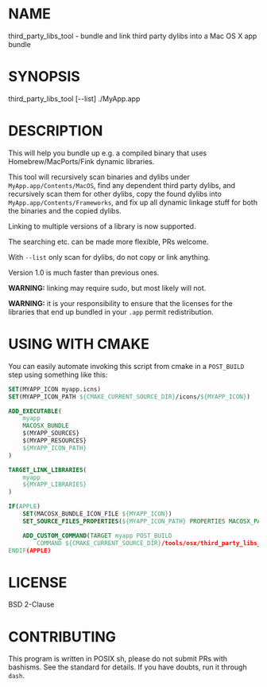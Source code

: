 # NAME

third_party_libs_tool - bundle and link third party dylibs into a Mac OS X app bundle

# SYNOPSIS

third_party_libs_tool [--list] ./MyApp.app

# DESCRIPTION

This will help you bundle up e.g. a compiled binary that uses
Homebrew/MacPorts/Fink dynamic libraries.

This tool will recursively scan binaries and dylibs under
`MyApp.app/Contents/MacOS`, find any dependent third party dylibs, and
recursively scan them for other dylibs, copy the found dylibs into
`MyApp.app/Contents/Frameworks`, and fix up all dynamic linkage stuff for both
the binaries and the copied dylibs.

Linking to multiple versions of a library is now supported.

The searching etc. can be made more flexible, PRs welcome.

With `--list` only scan for dylibs, do not copy or link anything.

Version 1.0 is much faster than previous ones.

**WARNING:** linking may require sudo, but most likely will not.

**WARNING:** it is your responsibility to ensure that the licenses for the
libraries that end up bundled in your `.app` permit redistribution.

# USING WITH CMAKE

You can easily automate invoking this script from cmake in a `POST_BUILD` step
using something like this:

```cmake
SET(MYAPP_ICON myapp.icns)
SET(MYAPP_ICON_PATH ${CMAKE_CURRENT_SOURCE_DIR}/icons/${MYAPP_ICON})

ADD_EXECUTABLE(
    myapp
    MACOSX_BUNDLE
    $(MYAPP_SOURCES}
    $(MYAPP_RESOURCES}
    ${MYAPP_ICON_PATH}
)

TARGET_LINK_LIBRARIES(
    myapp
    ${MYAPP_LIBRARIES}
)

IF(APPLE)
    SET(MACOSX_BUNDLE_ICON_FILE ${MYAPP_ICON})
    SET_SOURCE_FILES_PROPERTIES(${MYAPP_ICON_PATH} PROPERTIES MACOSX_PACKAGE_LOCATION Resources)

    ADD_CUSTOM_COMMAND(TARGET myapp POST_BUILD
        COMMAND ${CMAKE_CURRENT_SOURCE_DIR}/tools/osx/third_party_libs_tool "$<TARGET_FILE_DIR:myapp>/../..")
ENDIF(APPLE)
```

# LICENSE

BSD 2-Clause

# CONTRIBUTING

This program is written in POSIX sh, please do not submit PRs with bashisms. See
the standard for details. If you have doubts, run it through `dash`.
